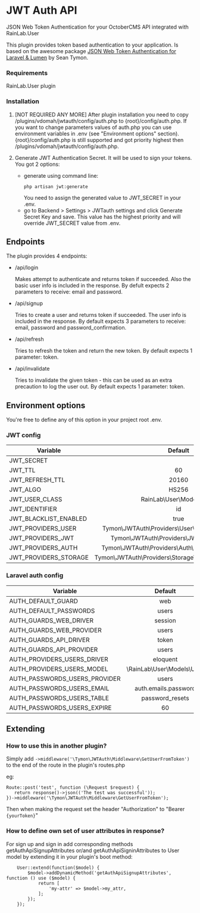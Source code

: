# JWT Auth API

JSON Web Token Authentication for your OctoberCMS API integrated with RainLab.User

This plugin provides token based authentication to your application. Is based on the awesome package [JSON Web Token Authentication for Laravel & Lumen](https://github.com/tymondesigns/jwt-auth) by Sean Tymon.

### Requirements

RainLab.User plugin

### Installation

1. [NOT REQUIRED ANY MORE] After plugin installation you need to copy /plugins/vdomah/jwtauth/config/auth.php to {root}/config/auth.php.
If you want to change parameters values of auth.php you can use environment variables  in .env (see "Environment options" section).
{root}/config/auth.php is still supported and got priority highest then /plugins/vdomah/jwtauth/config/auth.php.

2. Generate JWT Authentication Secret. It will be used to sign your tokens. You got 2 options:
    - generate using command line: 
        ````$xslt
        php artisan jwt:generate
        ````
        You need to assign the generated value to JWT_SECRET in your .env.
    - go to Backend > Settings > JWTauth settings and click Generate Secret Key and save. 
    This value has the highest priority and will override JWT_SECRET value from .env.

## Endpoints 

The plugin provides 4 endpoints:

- /api/login

    Makes attempt to authenticate and returns token if succeeded. Also the basic user info is included in the response.
    By defult expects 2 parameters to receive: email and password. 

- /api/signup

    Tries to create a user and returns token if succeeded. The user info is included in the response.
    By default expects 3 parameters to receive: email, password and password_confirmation.

- /api/refresh

    Tries to refresh the token and return the new token. 
    By default expects 1 parameter: token.

- /api/invalidate

    Tries to invalidate the given token - this can be used as an extra precaution to log the user out.
    By default expects 1 parameter: token. 

## Environment options
You're free to define any of this option in your project root .env.
### JWT config
| Variable        | Default           |
| ------------- |:-------------:|
| JWT_SECRET      |  |
| JWT_TTL      | 60      |
| JWT_REFRESH_TTL | 20160 |
| JWT_ALGO | HS256 |
| JWT_USER_CLASS | RainLab\User\Models\User |
| JWT_IDENTIFIER | id |
| JWT_BLACKLIST_ENABLED | true |
| JWT_PROVIDERS_USER | Tymon\JWTAuth\Providers\User\EloquentUserAdapter |
| JWT_PROVIDERS_JWT | Tymon\JWTAuth\Providers\JWT\NamshiAdapter |
| JWT_PROVIDERS_AUTH | Tymon\JWTAuth\Providers\Auth\IlluminateAuthAdapter |
| JWT_PROVIDERS_STORAGE | Tymon\JWTAuth\Providers\Storage\IlluminateCacheAdapter |

### Laravel auth config
| Variable        | Default           |
| ------------- |:-------------:|
| AUTH_DEFAULT_GUARD      | web |
| AUTH_DEFAULT_PASSWORDS      | users |
| AUTH_GUARDS_WEB_DRIVER      | session |
| AUTH_GUARDS_WEB_PROVIDER      | users |
| AUTH_GUARDS_API_DRIVER      | token |
| AUTH_GUARDS_API_PROVIDER      | users |
| AUTH_PROVIDERS_USERS_DRIVER      | eloquent |
| AUTH_PROVIDERS_USERS_MODEL      | \RainLab\User\Models\User |
| AUTH_PASSWORDS_USERS_PROVIDER      | users |
| AUTH_PASSWORDS_USERS_EMAIL      | auth.emails.password |
| AUTH_PASSWORDS_USERS_TABLE      | password_resets |
| AUTH_PASSWORDS_USERS_EXPIRE      | 60 |

## Extending

### How to use this in another plugin?

Simply add `->middleware('\Tymon\JWTAuth\Middleware\GetUserFromToken')` to the end of the route in the plugin's routes.php

eg: 
```
Route::post('test', function (\Request $request) {
   return response()->json(('The test was successful'));
})->middleware('\Tymon\JWTAuth\Middleware\GetUserFromToken');
```

Then when making the request set the header "Authorization" to "Bearer `{yourToken}`"

### How to define own set of user attributes in response?

For sign up and sign in add corresponding methods getAuthApiSignupAttributes or/and getAuthApiSigninAttributes to User model by extending it in your plugin's boot method:

```
    User::extend(function($model) {
        $model->addDynamicMethod('getAuthApiSignupAttributes', function () use ($model) {
            return [
                'my-attr' => $model->my_attr,
            ];
        });
    });
```